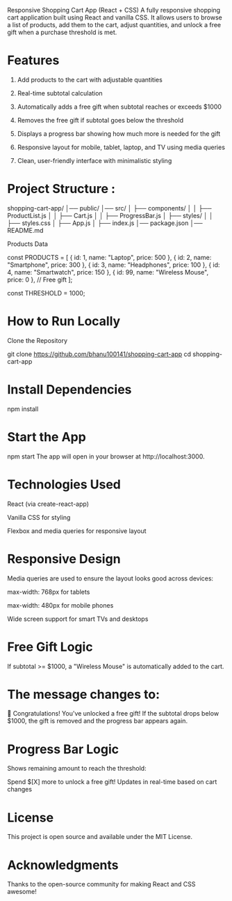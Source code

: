 

Responsive Shopping Cart App (React + CSS)
A fully responsive shopping cart application built using React and vanilla CSS. It allows users to browse a list of products, add them to the cart, adjust quantities, and unlock a free gift when a purchase threshold is met.

# Features

1. Add products to the cart with adjustable quantities

2. Real-time subtotal calculation

3. Automatically adds a free gift when subtotal reaches or exceeds $1000

4. Removes the free gift if subtotal goes below the threshold

5. Displays a progress bar showing how much more is needed for the gift

6. Responsive layout for mobile, tablet, laptop, and TV using media queries

7. Clean, user-friendly interface with minimalistic styling

# Project Structure :

shopping-cart-app/
│── public/
│── src/
│   ├── components/
│   │   ├── ProductList.js
│   │   ├── Cart.js
│   │   ├── ProgressBar.js
│   ├── styles/
│   │   ├── styles.css
│   ├── App.js
│   ├── index.js
│── package.json
│── README.md


Products Data

const PRODUCTS = [
  { id: 1, name: "Laptop", price: 500 },
  { id: 2, name: "Smartphone", price: 300 },
  { id: 3, name: "Headphones", price: 100 },
  { id: 4, name: "Smartwatch", price: 150 },
  { id: 99, name: "Wireless Mouse", price: 0 }, // Free gift
];

const THRESHOLD = 1000;


# How to Run Locally

 Clone the Repository

git clone https://github.com/bhanu100141/shopping-cart-app
cd shopping-cart-app

# Install Dependencies

npm install

# Start the App

npm start
The app will open in your browser at http://localhost:3000.

# Technologies Used
React (via create-react-app)

Vanilla CSS for styling

Flexbox and media queries for responsive layout

# Responsive Design
Media queries are used to ensure the layout looks good across devices:

max-width: 768px for tablets

max-width: 480px for mobile phones

Wide screen support for smart TVs and desktops

# Free Gift Logic
If subtotal >= $1000, a "Wireless Mouse" is automatically added to the cart.

# The message changes to:

🎉 Congratulations! You've unlocked a free gift!
If the subtotal drops below $1000, the gift is removed and the progress bar appears again.

# Progress Bar Logic
Shows remaining amount to reach the threshold:

Spend $[X] more to unlock a free gift!
Updates in real-time based on cart changes

# License
This project is open source and available under the MIT License.

# Acknowledgments
Thanks to the open-source community for making React and CSS awesome!

